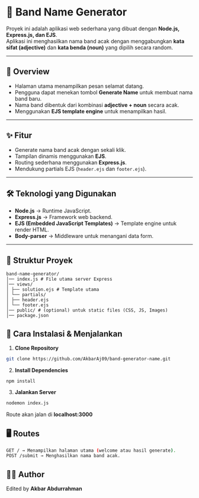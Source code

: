 # 🎸 Band Name Generator

Proyek ini adalah aplikasi web sederhana yang dibuat dengan **Node.js, Express.js, dan EJS**.  
Aplikasi ini menghasilkan nama band acak dengan menggabungkan **kata sifat (adjective)** dan **kata benda (noun)** yang dipilih secara random.

---

## 🎯 Overview
- Halaman utama menampilkan pesan selamat datang.
- Pengguna dapat menekan tombol **Generate Name** untuk membuat nama band baru.
- Nama band dibentuk dari kombinasi **adjective + noun** secara acak.
- Menggunakan **EJS template engine** untuk menampilkan hasil.

---

## ✨ Fitur
- Generate nama band acak dengan sekali klik.
- Tampilan dinamis menggunakan **EJS**.
- Routing sederhana menggunakan **Express.js**.
- Mendukung partials EJS (`header.ejs` dan `footer.ejs`).

---

## 🛠️ Teknologi yang Digunakan
- **Node.js** → Runtime JavaScript.
- **Express.js** → Framework web backend.
- **EJS (Embedded JavaScript Templates)** → Template engine untuk render HTML.
- **Body-parser** → Middleware untuk menangani data form.

---

## 📂 Struktur Proyek
```
band-name-generator/
│── index.js # File utama server Express
│── views/
│ ├── solution.ejs # Template utama
│ └── partials/
│ ├── header.ejs
│ └── footer.ejs
│── public/ # (optional) untuk static files (CSS, JS, Images)
│── package.json
```

## 🚀 Cara Instalasi & Menjalankan
1. **Clone Repository**
```bash
git clone https://github.com/AkbarAj09/band-generator-name.git 
```
2. **Install Dependencies**
```
npm install 
```
3. **Jalankan Server**
```bash
nodemon index.js
```
Route akan jalan di **localhost:3000**

## 🖥️ Routes
```bash
GET / → Menampilkan halaman utama (welcome atau hasil generate).
POST /submit → Menghasilkan nama band acak.
```

## 👨‍💻 Author
Edited by **Akbar Abdurrahman**